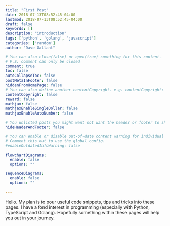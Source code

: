 ```yaml
---
title: "First Post"
date: 2018-07-13T08:52:45-04:00
lastmod: 2018-07-13T08:52:45-04:00
draft: false
keywords: []
description: "introduction"
tags: ['python', 'golang', 'javascript']
categories: ['random']
author: "Dave Gallant"

# You can also close(false) or open(true) something for this content.
# P.S. comment can only be closed
comment: true
toc: false
autoCollapseToc: false
postMetaInFooter: false
hiddenFromHomePage: false
# You can also define another contentCopyright. e.g. contentCopyright: "This is another copyright."
contentCopyright: false
reward: false
mathjax: false
mathjaxEnableSingleDollar: false
mathjaxEnableAutoNumber: false

# You unlisted posts you might want not want the header or footer to show
hideHeaderAndFooter: false

# You can enable or disable out-of-date content warning for individual post.
# Comment this out to use the global config.
#enableOutdatedInfoWarning: false

flowchartDiagrams:
  enable: false
  options: ""

sequenceDiagrams: 
  enable: false
  options: ""

---
```


Hello. My plan is to pour useful code snippets, tips and tricks into these pages. I have a fond interest in programming (especially with Python, TypeScript and Golang). Hopefully something within these pages will help you out in your journey.
